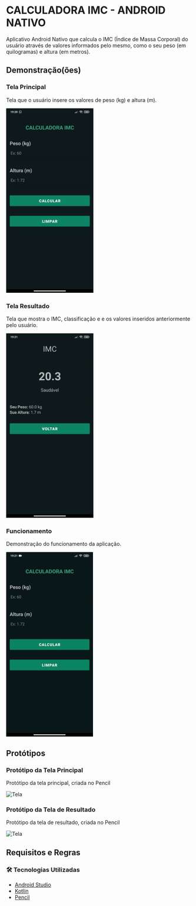# CALCULADORA IMC - ANDROID NATIVO

Aplicativo Android Nativo que calcula o IMC (Índice de Massa Corporal) do usuário através de valores informados pelo mesmo, como o seu peso (em quilogramas) e altura (em metros).

## Demonstração(ões)

### Tela Principal

Tela que o usuário insere os valores de peso (kg) e altura (m).

<img src=".project/home_demo.jpg" alt= Tela Principal height="500">

### Tela Resultado

Tela que mostra o IMC, classificação e e os valores inseridos anteriormente pelo usuário.

<img src=".project/result_demo.jpg" alt= Tela Principal height="500">

### Funcionamento

Demonstração do funcionamento da aplicação.

<img src=".project/app_demo.gif" alt= Tela Principal height="500">

## Protótipos

### Protótipo da Tela Principal

Protótipo da tela principal, criada no Pencil

<img src=".project/Home.png" alt= Tela Principal height="500">

### Protótipo da Tela de Resultado

Protótipo da tela de resultado, criada no Pencil

<img src=".project/Resultado.png" alt= Tela Principal height="500">

## Requisitos e Regras

### 🛠 Tecnologias Utilizadas
- [Android Studio](https://developer.android.com/studio)
- [Kotlin](https://kotlinlang.org/)
- [Pencil](https://pencil.evolus.vn/)